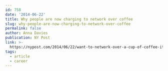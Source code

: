 ```yaml
---
id: 758
date: '2014-06-22'
title: Why people are now charging to network over coffee
slug: why-people-are-now-charging-to-network-over-coffee
permalink: false
author: Anna Davies
publication: NY Post
link: >-
  https://nypost.com/2014/06/22/want-to-network-over-a-cup-of-coffee-its-going-to-cost-you/
tags:
  - article
  - career
---
```


